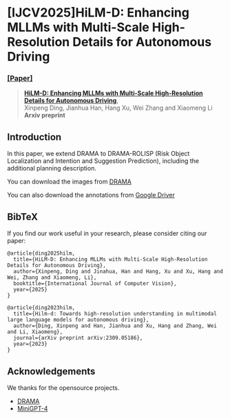 # [IJCV2025]HiLM-D: Enhancing MLLMs with Multi-Scale High-Resolution Details for Autonomous Driving
### [[Paper]](https://arxiv.org/pdf/2309.05186) 

> [**HiLM-D: Enhancing MLLMs with Multi-Scale High-Resolution Details for Autonomous Driving**](https://arxiv.org/pdf/2309.05186),          
> Xinpeng Ding, Jianhua Han, Hang Xu, Wei Zhang and Xiaomeng Li
> **Arxiv preprint**

## Introduction

In this paper, we extend DRAMA to DRAMA-ROLISP (Risk Object Localization and Intention and Suggestion Prediction), including the additional planning description.


You can download the images from [DRAMA](https://usa.honda-ri.com/drama)

You can also download the annotations from [Google Driver](https://drive.google.com/file/d/1ybwvgnPFRVwmEAJudWwnGQ8wLitzQ82O/view?usp=sharing)

## BibTeX
If you find our work useful in your research, please consider citing our paper:
```
@article{ding2025hilm,
  title={HiLM-D: Enhancing MLLMs with Multi-Scale High-Resolution Details for Autonomous Driving},
  author={Xinpeng, Ding and Jinahua, Han and Hang, Xu and Xu, Hang and Wei, Zhang and Xiaomeng, Li},
  booktitle={International Journal of Computer Vision},
  year={2025}
}

@article{ding2023hilm,
  title={Hilm-d: Towards high-resolution understanding in multimodal large language models for autonomous driving},
  author={Ding, Xinpeng and Han, Jianhua and Xu, Hang and Zhang, Wei and Li, Xiaomeng},
  journal={arXiv preprint arXiv:2309.05186},
  year={2023}
}
```

## Acknowledgements
We thanks for the opensource projects.
- [DRAMA](https://usa.honda-ri.com/drama)
- [MiniGPT-4](https://github.com/Vision-CAIR/MiniGPT-4)